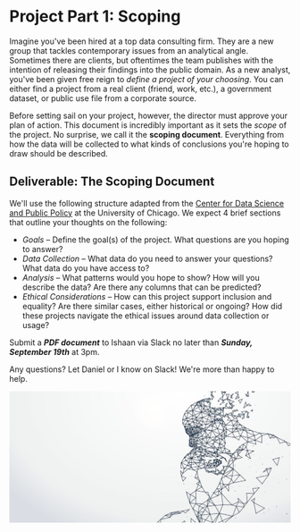 # Project Part 1: Scoping

Imagine you've been hired at a top data consulting firm. They are a new group that tackles contemporary issues from an analytical angle. Sometimes there are clients, but oftentimes the team publishes with the intention of releasing their findings into the public domain. As a new analyst, you've been given free reign to *define a project of your choosing*. You can either find a project from a real client (friend, work, etc.), a government dataset, or public use file from a corporate source.  

Before setting sail on your project, however, the director must approve your plan of action. This document is incredibly important as it sets the *scope* of the project. No surprise, we call it the **scoping document**. Everything from how the data will be collected to  what kinds of conclusions you're hoping to draw should be described. 

## Deliverable: The Scoping Document

We'll use the following structure adapted from the [Center for Data Science and Public Policy](http://www.datasciencepublicpolicy.org/home/resources/data-science-project-scoping-guide/) at the University of Chicago. We expect 4 brief sections that outline your thoughts on the following:

- *Goals* – Define the goal(s) of the project. What questions are you hoping to answer?
- *Data Collection* – What data do you need to answer your questions? What data do you have access to?
- *Analysis* – What patterns would you hope to show? How will you describe the data? Are there any columns that can be predicted?
- *Ethical Considerations* – How can this project support inclusion and equality? Are there similar cases, either historical or ongoing? How did these projects navigate the ethical issues around data collection or usage?

Submit a ***PDF document*** to Ishaan via Slack no later than ***Sunday, September 19th*** at 3pm. 

Any questions? Let Daniel or I know on Slack! We're more than happy to help. 

![Source: Center for Policy Research, United Nations University](ethical-ai.jpg)
